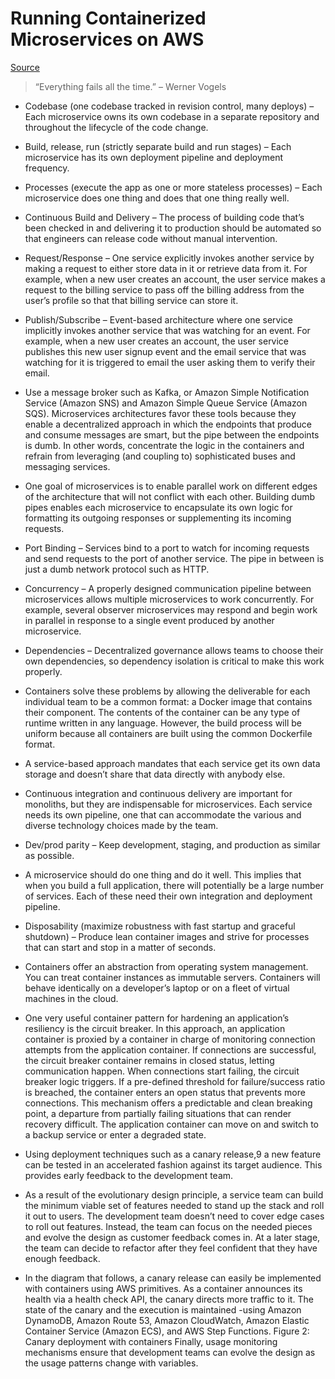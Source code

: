 # Running Containerized Microservices on AWS

[Source](https://d1.awsstatic.com/whitepapers/DevOps/running-containerized-microservices-on-aws.pdf)

> “Everything fails all the time.” – Werner Vogels

* Codebase (one codebase tracked in revision control, many deploys) – Each microservice owns its own codebase in a separate repository and throughout the lifecycle of the code change.

* Build, release, run (strictly separate build and run stages) – Each microservice has its own deployment pipeline and deployment frequency.

* Processes (execute the app as one or more stateless processes) – Each microservice does one thing and does that one thing really well.

* Continuous Build and Delivery – The process of building code that’s been checked in and delivering it to production should be automated so that engineers can release code without manual intervention.

* Request/Response – One service explicitly invokes another service by making a request to either store data in it or retrieve data from it. For example, when a new user creates an account, the user service makes a request to the billing service to pass off the billing address from the user’s profile so that that billing service can store it.

* Publish/Subscribe – Event-based architecture where one service implicitly invokes another service that was watching for an event. For example, when a new user creates an account, the user service publishes this new user signup event and the email service that was watching for it is triggered to email the user asking them to verify their email.

* Use a message broker such as Kafka, or Amazon Simple Notification Service (Amazon SNS) and Amazon Simple Queue Service (Amazon SQS). Microservices architectures favor these tools because they enable a decentralized approach in which the endpoints that produce and consume messages are smart, but the pipe between the endpoints is dumb. In other words, concentrate the logic in the containers and refrain from leveraging (and coupling to) sophisticated buses and messaging services.

* One goal of microservices is to enable parallel work on different edges of the architecture that will not conflict with each other. Building dumb pipes enables each microservice to encapsulate its own logic for formatting its outgoing responses or supplementing its incoming requests.

* Port Binding – Services bind to a port to watch for incoming requests and send requests to the port of another service. The pipe in between is just a dumb network protocol such as HTTP.

* Concurrency – A properly designed communication pipeline between microservices allows multiple microservices to work concurrently. For example, several observer microservices may respond and begin work in parallel in response to a single event produced by another microservice.

* Dependencies – Decentralized governance allows teams to choose their own dependencies, so dependency isolation is critical to make this work properly.

* Containers solve these problems by allowing the deliverable for each individual team to be a common format: a Docker image that contains their component. The contents of the container can be any type of runtime written in any language. However, the build process will be uniform because all containers are built using the common Dockerfile format.

* A service-based approach mandates that each service get its own data storage and doesn’t share that data directly with anybody else.

* Continuous integration and continuous delivery are important for monoliths, but they are indispensable for microservices. Each service needs its own pipeline, one that can accommodate the various and diverse technology choices made by the team.

* Dev/prod parity – Keep development, staging, and production as similar as possible.

* A microservice should do one thing and do it well. This implies that when you build a full application, there will potentially be a large number of services. Each of these need their own integration and deployment pipeline.

* Disposability (maximize robustness with fast startup and graceful shutdown) – Produce lean container images and strive for processes that can start and stop in a matter of seconds.

* Containers offer an abstraction from operating system management. You can treat container instances as immutable servers. Containers will behave identically on a developer’s laptop or on a fleet of virtual machines in the cloud.

* One very useful container pattern for hardening an application’s resiliency is the circuit breaker. In this approach, an application container is proxied by a container in charge of monitoring connection attempts from the application container. If connections are successful, the circuit breaker container remains in closed status, letting communication happen. When connections start failing, the circuit breaker logic triggers. If a pre-defined threshold for failure/success ratio is breached, the container enters an open status that prevents more connections. This mechanism offers a predictable and clean breaking point, a departure from partially failing situations that can render recovery difficult. The application container can move on and switch to a backup service or enter a degraded state.

* Using deployment techniques such as a canary release,9 a new feature can be tested in an accelerated fashion against its target audience. This provides early feedback to the development team.

* As a result of the evolutionary design principle, a service team can build the minimum viable set of features needed to stand up the stack and roll it out to users. The development team doesn’t need to cover edge cases to roll out features. Instead, the team can focus on the needed pieces and evolve the design as customer feedback comes in. At a later stage, the team can decide to refactor after they feel confident that they have enough feedback.

* In the diagram that follows, a canary release can easily be implemented with containers using AWS primitives. As a container announces its health via a health check API, the canary directs more traffic to it. The state of the canary and the execution is maintained -using Amazon DynamoDB, Amazon Route 53, Amazon CloudWatch, Amazon Elastic Container Service (Amazon ECS), and AWS Step Functions. Figure 2: Canary deployment with containers Finally, usage monitoring mechanisms ensure that development teams can evolve the design as the usage patterns change with variables.



